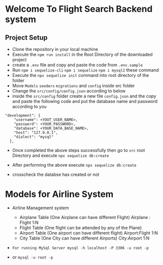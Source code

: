 # Welcome To Flight Search Backend system

## Project Setup

- Clone the repository in your local machine
- Execute the `npm run install` in the Root Directory of the downloaded project
- create a `.env` file and copy and paste the code from `.env.sample` 
- Run `npm i sequelize-cli` `npm i sequelize` `npm i mysql2` these command
- Execute the `npx sequelize init` command into root directory of the folder
- Move `Models` `seeders` `migrations` and `config` inside src folder
- Change the `src/config/config.json` according to below
- inside the `src/config` folder create a new file `config.json` and the copy and paste the following code and put the database name and password according to you

```
"development": {
    "username": <YOUT_USER_NAME>,
    "password": <YOUR_PASSWORD>,
    "database": <YOUR_DATA_BASE_NAME>,
    "host": "127.0.0.1",
    "dialect": "mysql"
  },
```

- Once completed the above steps successfully then go to `src` root Directory and execute `npx sequelize db:create`

- After performing the above execute `npx sequelize db:create`
- crosscheck the databse has created or not


# Models for Airline System
- Airline Management system
  - Airplane Table (One Airplane can have different Flight) Airplane : Flight 1:N
  - Flight Table   (One flight can be attended by any of the Plane)  
  - Airport Table (One airport can have different flight) Airport:Flight 1:N
  - City Table  (One City can have different Airports) City:Airport 1:N





- `For running MySql Server mysql -h localhost -P 3306 -u root -p`
- or `mysql -u root -p`




